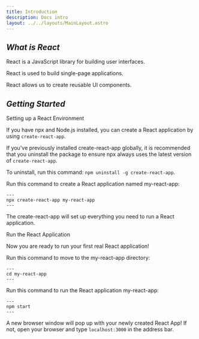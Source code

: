 ```yaml
---
title: Introduction
description: Docs intro
layout: ../../layouts/MainLayout.astro
---
```

## *What is React*

React is a JavaScript library for building user interfaces.

React is used to build single-page applications.

React allows us to create reusable UI components.


## *Getting Started*

Setting up a React Environment

If you have npx and Node.js installed, you can create a React application by using `create-react-app`.

If you've previously installed create-react-app globally, it is recommended that you uninstall the package to ensure npx always uses the latest version of `create-react-app`.

To uninstall, run this command: `npm uninstall -g create-react-app`.

Run this command to create a React application named my-react-app:

```
---
npx create-react-app my-react-app
---
```
The create-react-app will set up everything you need to run a React application.

Run the React Application

Now you are ready to run your first real React application!

Run this command to move to the my-react-app directory:

```
---
cd my-react-app
---
```
Run this command to run the React application my-react-app:

```
---
npm start
---
```
A new browser window will pop up with your newly created React App! If not, open your browser and type `localhost:3000` in the address bar.




